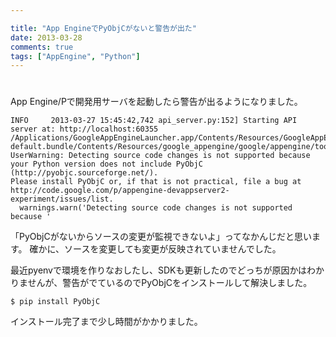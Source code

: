 ```yaml
---

title: "App EngineでPyObjCがないと警告が出た"
date: 2013-03-28
comments: true
tags: ["AppEngine", "Python"]
---
```

# 

App Engine/Pで開発用サーバを起動したら警告が出るようになりました。

<!--more-->

```
INFO     2013-03-27 15:45:42,742 api_server.py:152] Starting API server at: http://localhost:60355
/Applications/GoogleAppEngineLauncher.app/Contents/Resources/GoogleAppEngine-default.bundle/Contents/Resources/google_appengine/google/appengine/tools/devappserver2/file_watcher.py:97: UserWarning: Detecting source code changes is not supported because your Python version does not include PyObjC (http://pyobjc.sourceforge.net/).
Please install PyObjC or, if that is not practical, file a bug at http://code.google.com/p/appengine-devappserver2-experiment/issues/list.
  warnings.warn('Detecting source code changes is not supported because '
```

「PyObjCがないからソースの変更が監視できないよ」ってなかんじだと思います。
確かに、ソースを変更しても変更が反映されていませんでした。

最近pyenvで環境を作りなおしたし、SDKも更新したのでどっちが原因かはわかりませんが、警告がでているのでPyObjCをインストールして解決しました。

```
$ pip install PyObjC
```

インストール完了まで少し時間がかかりました。

